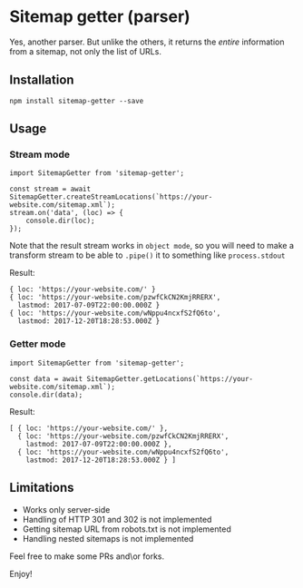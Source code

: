 # Sitemap getter (parser)

Yes, another parser. But unlike the others, it returns the *entire* information from a sitemap, not only the list of URLs.

## Installation

~~~~
npm install sitemap-getter --save
~~~~

## Usage

### Stream mode
~~~~
import SitemapGetter from 'sitemap-getter';

const stream = await SitemapGetter.createStreamLocations(`https://your-website.com/sitemap.xml`);
stream.on('data', (loc) => {
    console.dir(loc);
});
~~~~

Note that the result stream works in `object mode`, so you will need to make a transform stream to be able to `.pipe()` it to something like `process.stdout`

Result:
~~~~
{ loc: 'https://your-website.com/' }
{ loc: 'https://your-website.com/pzwfCkCN2KmjRRERX',
  lastmod: 2017-07-09T22:00:00.000Z }
{ loc: 'https://your-website.com/wNppu4ncxfS2fQ6to',
  lastmod: 2017-12-20T18:28:53.000Z }
~~~~

### Getter mode
~~~~
import SitemapGetter from 'sitemap-getter';

const data = await SitemapGetter.getLocations(`https://your-website.com/sitemap.xml`);
console.dir(data);
~~~~

Result:
~~~~
[ { loc: 'https://your-website.com/' },
  { loc: 'https://your-website.com/pzwfCkCN2KmjRRERX',
    lastmod: 2017-07-09T22:00:00.000Z },
  { loc: 'https://your-website.com/wNppu4ncxfS2fQ6to',
    lastmod: 2017-12-20T18:28:53.000Z } ]
~~~~

## Limitations
* Works only server-side
* Handling of HTTP 301 and 302 is not implemented
* Getting sitemap URL from robots.txt is not implemented
* Handling nested sitemaps is not implemented

Feel free to make some PRs and\or forks.

Enjoy!
